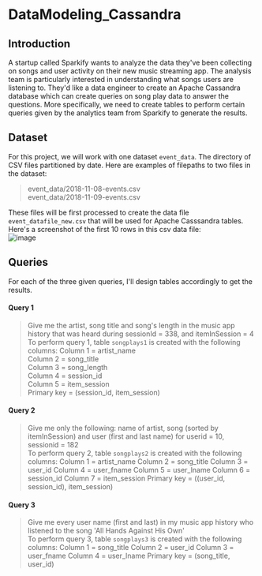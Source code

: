 # DataModeling_Cassandra    
## Introduction    
A startup called Sparkify wants to analyze the data they've been collecting on songs and user activity on their new music streaming app. The analysis team is particularly interested in understanding what songs users are listening to. They'd like a data engineer to create an Apache Cassandra database which can create queries on song play data to answer the questions. More specifically, we need to create tables to perform certain queries given by the analytics team from Sparkify to generate the results.    

## Dataset    
For this project, we will work with one dataset `event_data`. The directory of CSV files partitioned by date. Here are examples of filepaths to two files in the dataset:    
> event_data/2018-11-08-events.csv    
> event_data/2018-11-09-events.csv     

These files will be first processed to create the data file `event_datafile_new.csv` that will be used for Apache Casssandra tables. Here's a screenshot of the first 10 rows in this csv data file:   
![image](https://user-images.githubusercontent.com/60242372/120720655-53c24d00-c481-11eb-9262-f55a66b3ffdd.png)

## Queries    
For each of the three given queries, I'll design tables accordingly to get the results.
#### Query 1 
> Give me the artist, song title and song's length in the music app history that was heard during sessionId = 338, and itemInSession = 4     
To perform query 1, table `songplays1` is created with the following columns:
> Column 1 = artist_name    
> Column 2 = song_title    
> Column 3 = song_length    
> Column 4 = session_id    
> Column 5 = item_session    
> Primary key = (session_id, item_session)    

#### Query 2
> Give me only the following: name of artist, song (sorted by itemInSession) and user (first and last name) for userid = 10, sessionid = 182    
To perform query 2, table `songplays2` is created with the following columns:
> Column 1 = artist_name
> Column 2 = song_title
> Column 3 = user_id
> Column 4 = user_fname
> Column 5 = user_lname
> Column 6 = session_id
> Column 7 = item_session
> Primary key = ((user_id, session_id), item_session)
#### Query 3
> Give me every user name (first and last) in my music app history who listened to the song 'All Hands Against His Own'     
To perform query 3, table `songplays3` is created with the following columns:
> Column 1 = song_title
> Column 2 = user_id
> Column 3 = user_fname
> Column 4 = user_lname
> Primary key = (song_title, user_id)
